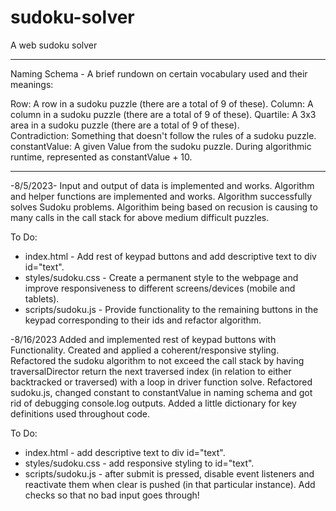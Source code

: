 # sudoku-solver
A web sudoku solver

________________________________________________________________________________________________________________________________________________________________________________

Naming Schema - A brief rundown on certain vocabulary used and their meanings:

Row: A row in a sudoku puzzle (there are a total of 9 of these).
Column: A column in a sudoku puzzle (there are a total of 9 of these).
Quartile: A 3x3 area in a sudoku puzzle (there are a total of 9 of these).  
Contradiction: Something that doesn't follow the rules of a sudoku puzzle.
constantValue: A given Value from the sudoku puzzle. During algorithmic runtime, represented as constantValue + 10. 
________________________________________________________________________________________________________________________________________________________________________________
-8/5/2023-
Input and output of data is implemented and works. Algorithm and helper functions are implemented and works. Algorithm successfully solves Sudoku problems. Algorithim being based on recusion is causing to many calls in the call stack for above medium difficult puzzles. 

To Do:
- index.html - Add rest of keypad buttons and add descriptive text to div id="text".
- styles/sudoku.css - Create a permanent style to the webpage and improve responsiveness to different screens/devices (mobile and tablets).
- scripts/sudoku.js - Provide functionality to the remaining buttons in the keypad corresponding to their ids and refactor algorithm.

-8/16/2023
Added and implemented rest of keypad buttons with Functionality. Created and applied a coherent/responsive styling. Refactored the sudoku algorithm to not exceed the call stack by having traversalDirector return the next traversed index (in relation to either backtracked or traversed) with a loop in driver function solve. Refactored sudoku.js, changed constant to constantValue in naming schema and got rid of debugging console.log outputs. Added a little dictionary for key definitions used throughout code. 

To Do:
- index.html - add descriptive text to div id="text".
- styles/sudoku.css - add responsive styling to id="text".
- scripts/sudoku.js - after submit is pressed, disable event listeners and reactivate them when clear is pushed (in that particular instance). Add checks so that no bad input goes through!